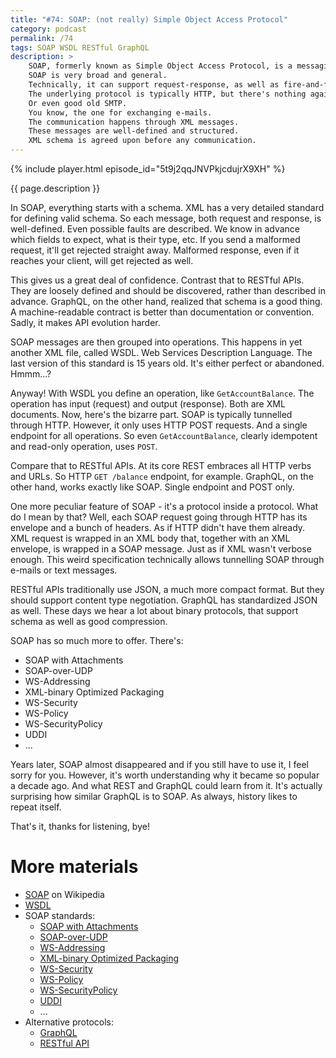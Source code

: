 ```yaml
---
title: "#74: SOAP: (not really) Simple Object Access Protocol"
category: podcast
permalink: /74
tags: SOAP WSDL RESTful GraphQL
description: >
    SOAP, formerly known as Simple Object Access Protocol, is a messaging standard.
    SOAP is very broad and general.
    Technically, it can support request-response, as well as fire-and-forget communication.
    The underlying protocol is typically HTTP, but there's nothing against using message brokers.
    Or even good old SMTP.
    You know, the one for exchanging e-mails.
    The communication happens through XML messages.
    These messages are well-defined and structured.
    XML schema is agreed upon before any communication.
---
```


{% include player.html episode_id="5t9j2qqJNVPkjcdujrX9XH" %}

{{ page.description }}

In SOAP, everything starts with a schema.
XML has a very detailed standard for defining valid schema.
So each message, both request and response, is well-defined.
Even possible faults are described.
We know in advance which fields to expect, what is their type, etc.
If you send a malformed request, it'll get rejected straight away.
Malformed response, even if it reaches your client, will get rejected as well.

This gives us a great deal of confidence.
Contrast that to RESTful APIs.
They are loosely defined and should be discovered, rather than described in advance.
GraphQL, on the other hand, realized that schema is a good thing.
A machine-readable contract is better than documentation or convention.
Sadly, it makes API evolution harder.

SOAP messages are then grouped into operations.
This happens in yet another XML file, called WSDL.
Web Services Description Language.
The last version of this standard is 15 years old.
It's either perfect or abandoned.
Hmmm...?

Anyway!
With WSDL you define an operation, like `GetAccountBalance`.
The operation has input (request) and output (response).
Both are XML documents.
Now, here's the bizarre part.
SOAP is typically tunnelled through HTTP.
However, it only uses HTTP POST requests.
And a single endpoint for all operations.
So even `GetAccountBalance`, clearly idempotent and read-only operation, uses `POST`.

Compare that to RESTful APIs.
At its core REST embraces all HTTP verbs and URLs.
So HTTP `GET /balance` endpoint, for example.
GraphQL, on the other hand, works exactly like SOAP.
Single endpoint and POST only.

One more peculiar feature of SOAP - it's a protocol inside a protocol.
What do I mean by that?
Well, each SOAP request going through HTTP has its envelope and a bunch of headers.
As if HTTP didn't have them already.
XML request is wrapped in an XML body that, together with an XML envelope, is wrapped in a SOAP message.
Just as if XML wasn't verbose enough.
This weird specification technically allows tunnelling SOAP through e-mails or text messages.

RESTful APIs traditionally use JSON, a much more compact format.
But they should support content type negotiation.
GraphQL has standardized JSON as well.
These days we hear a lot about binary protocols, that support schema as well as good compression.

SOAP has so much more to offer.
There's:

* SOAP with Attachments
* SOAP-over-UDP
* WS-Addressing
* XML-binary Optimized Packaging
* WS-Security
* WS-Policy
* WS-SecurityPolicy
* UDDI
* ...

Years later, SOAP almost disappeared and if you still have to use it, I feel sorry for you.
However, it's worth understanding why it became so popular a decade ago.
And what REST and GraphQL could learn from it.
It's actually surprising how similar GraphQL is to SOAP.
As always, history likes to repeat itself.

That's it, thanks for listening, bye!

# More materials

* [SOAP](https://en.wikipedia.org/wiki/SOAP) on Wikipedia
* [WSDL](https://en.wikipedia.org/wiki/Web_Services_Description_Language)
* SOAP standards:
    * [SOAP with Attachments](https://en.wikipedia.org/wiki/SOAP_with_Attachments)
    * [SOAP-over-UDP](https://en.wikipedia.org/wiki/SOAP-over-UDP)
    * [WS-Addressing](https://en.wikipedia.org/wiki/WS-Addressing)
    * [XML-binary Optimized Packaging](https://en.wikipedia.org/wiki/XML-binary_Optimized_Packaging)
    * [WS-Security](https://en.wikipedia.org/wiki/WS-Security)
    * [WS-Policy](https://en.wikipedia.org/wiki/WS-Policy)
    * [WS-SecurityPolicy](https://en.wikipedia.org/wiki/WS-SecurityPolicy)
    * [UDDI](https://en.wikipedia.org/wiki/Web_Services_Discovery#Universal_Description_Discovery_and_Integration)
    * ...
* Alternative protocols:
    * [GraphQL](https://nurkiewicz.com/3)
    * [RESTful API](https://nurkiewicz.com/44)
